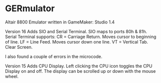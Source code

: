 # GERmulator
Altair 8800 Emulator written in GameMaker: Studio 1.4

Version 16
Adds SIO and Serial Terminal.
SIO maps to ports 80h & 81h.
Serial Terminal supports:
  CR = Carriage Return. Moves cursor to beginning of line.
  LF = Line Feed. Moves cursor down one line.
  VT = Vertical Tab. Clear Screen.

I also found a couple of errors in the microcode.

Version 15
Adds CPU Display. Left clicking the CPU icon toggles the CPU Display on and off. The display can be scrolled up or down with the mouse wheel.
